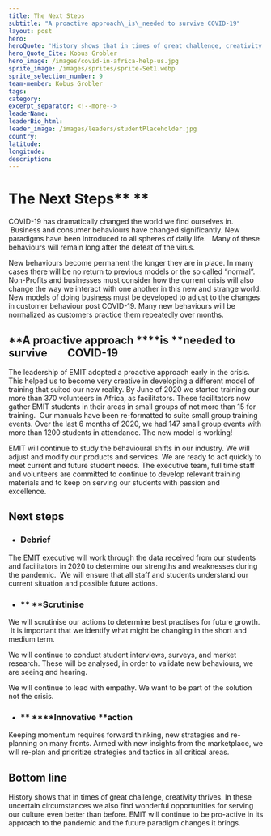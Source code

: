 ```yaml
---
title: The Next Steps
subtitle: "A proactive approach\_is\_needed to survive COVID-19"
layout: post
hero:
heroQuote: 'History shows that in times of great challenge, creativity thrives'
hero_Quote_Cite: Kobus Grobler
hero_image: /images/covid-in-africa-help-us.jpg
sprite_image: /images/sprites/sprite-Set1.webp
sprite_selection_number: 9
team-member: Kobus Grobler
tags:
category:
excerpt_separator: <!--more-->
leaderName:
leaderBio_html:
leader_image: /images/leaders/studentPlaceholder.jpg
country:
latitude:
longitude:
description:
---
```


# **The Next Steps****&nbsp;**

COVID-19 has dramatically changed the world we find ourselves in. &nbsp;Business and consumer behaviours have changed significantly. New paradigms have been introduced to all spheres of daily life. &nbsp; Many of these behaviours will remain long after the defeat of the virus.&nbsp;&nbsp;

New behaviours become permanent the longer they are in place. In many cases there will be no return to previous models or the so called “normal”. Non-Profits and businesses must consider how the current crisis will also change the way we interact with one another in this new and strange world. New models of doing business must be developed to adjust to the changes in customer behaviour post COVID-19. Many new behaviours will be normalized as customers practice them repeatedly over months.&nbsp;

## **A proactive approach&nbsp;****is&nbsp;****needed to survive&nbsp; &nbsp; &nbsp; &nbsp; COVID-19**&nbsp;

The leadership of EMIT adopted a proactive approach early in the crisis. This helped us to become very creative in developing a different model of training that suited our new reality. By June of 2020 we started training our more than 370 volunteers in Africa, as facilitators. These facilitators now gather EMIT students in their areas in small groups of not more than 15 for training. &nbsp;Our manuals have been re-formatted to suite small group training events. Over the last 6 months of 2020, we had 147 small group events with more than 1200 students in attendance. The new model is working\!&nbsp;&nbsp;

EMIT will continue to study the behavioural shifts in our industry. We will adjust and modify our products and services. We are ready to act quickly to meet current and future student needs. The executive team, full time staff and volunteers are committed to continue to develop relevant training materials and to keep on serving our students with passion and excellence.&nbsp;&nbsp;

## **Next steps&nbsp;**&nbsp;

* ### **Debrief**&nbsp;

The EMIT executive will work through the data received from our students and facilitators in 2020 to determine our strengths and weaknesses during the pandemic. &nbsp;We will ensure that all staff and students understand our current situation and possible future actions.&nbsp;

* ### **&nbsp;****Scrutinise**&nbsp;

We will scrutinise our actions to determine best practises for future growth. &nbsp;It is important that we identify what might be changing in the short and medium term.&nbsp;&nbsp;

We will continue to conduct student interviews, surveys, and market research. These will be analysed, in order to validate new behaviours, we are seeing and hearing.&nbsp;&nbsp;

We will continue to lead with empathy. We want to be part of the solution not the crisis.&nbsp;

* ### **&nbsp;****Innovative&nbsp;****action**

Keeping momentum requires forward thinking, new strategies and re-planning on many fronts. Armed with new insights from the marketplace, we will re-plan and prioritize strategies and tactics in all critical areas.&nbsp;&nbsp;

## **Bottom line**&nbsp;

History shows that in times of great challenge, creativity thrives. In these uncertain circumstances we also find wonderful opportunities for serving our culture even better than before. EMIT will continue to be pro-active in its approach to the pandemic and the future paradigm changes it brings.&nbsp;
